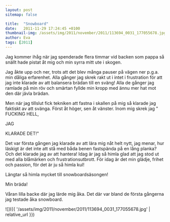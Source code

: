 ```yaml
---
layout: post
sitemap: false

title:  "Snowboard"
date:   2011-11-29 17:24:45 +0100
thumbnail-img: /assets/img/2011/november/2011/113694_0031_177055678.jpg
author: Eva
tags: [2011]
---
```


Jag kommer ihåg när jag spenderade flera timmar vid backen som pappa så snällt hade pistat åt mig och min syrra mitt ute i skogen.



Jag åkte upp och ner, trots att det blev många pauser på vägen ner p.g.a. min dåliga erfarenhet. Alla gånger jag skrek rakt ut i intet i frustration för att jag inte klarade av att balansera brädan till en sväng! Alla de gånger jag ramlade på min röv och smärtan fyllde min kropp med ännu mer hat mot den där jävla brädan. 

Men när jag tillslut fick tekniken att fastna i skallen på mig så klarade jag faktiskt av att svänga. Först åt höger, sen åt vänster. Inom mig skrek jag " FUCKING HELL, 

JAG

 KLARADE DET!"




Det var första gången jag klarade av att lära mig nåt helt nytt, jag menar, hur läskigt är det inte att stå med båda benen fastspända på en lång planka? Och det klarade jag av att hantera! Idag är jag så himla glad att jag stod ut med alla blåmärken och frustrationsutbrott. För idag är det min glädje, frihet och passion, för det är ju så himla kul!




Längtar så himla mycket till snowboardsäsongen!







Min bräda!







Våran lilla backe där jag lärde mig åka. Det där var bland de första gångerna jag testade åka snowboard.

![]({{ '/assets/img/2011/november/2011/113694_0031_177055678.jpg'  | relative_url }})

